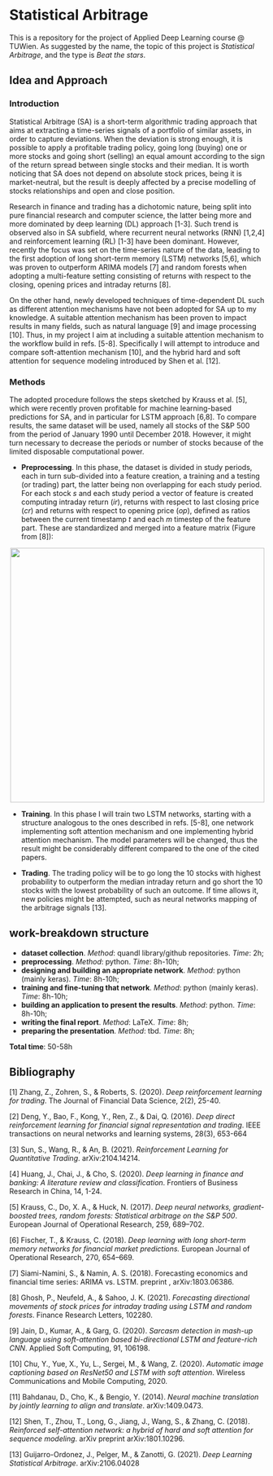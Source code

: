 # Statistical Arbitrage

This is a repository for the project of Applied Deep Learning course @ TUWien. As suggested by the name, the topic of this project is _Statistical Arbitrage_, and the type is _Beat the stars_.

## Idea and Approach

### Introduction
Statistical Arbitrage (SA) is a short-term algorithmic trading approach that aims at extracting a time-series signals of a portfolio of similar assets, in order to capture deviations. When the deviation is strong enough, it is possible to apply a profitable trading policy, going long (buying) one or more stocks and going short (selling) an equal amount according to the sign of the return spread between single stocks and their median. It is worth noticing that SA does not depend on absolute stock prices, being it is market-neutral, but the result is deeply affected by a precise modelling of stocks relationships and open and close position.

Research in finance and trading has a dichotomic nature, being split into pure financial research and computer science, the latter being more and more dominated by deep learning (DL) approach [1-3]. Such trend is observed also in SA subfield, where recurrent neural networks (RNN) [1,2,4] and reinforcement learning (RL) [1-3] have been dominant. However, recently the focus was set on the time-series nature of the data, leading to the first adoption of long short-term memory (LSTM) networks [5,6], which was proven to outperform ARIMA models [7] and random forests when adopting a multi-feature setting consisting of returns with respect to the closing, opening prices and intraday returns [8].

On the other hand, newly developed techniques of time-dependent DL such as different attention mechanisms have not been adopted for SA up to my knowledge. A suitable attention mechanism has been proven to impact results in many fields, such as natural language [9] and image processing [10]. 
Thus, in my project I aim at including a suitable attention mechanism to the workflow build in refs. [5-8]. Specifically I will attempt to introduce and compare soft-attention mechanism [10], and the hybrid hard and soft attention for sequence modeling introduced by Shen et al. [12].


### Methods

The adopted procedure follows the steps sketched by Krauss et al. [5], which were recently proven profitable for machine learning-based predictions for SA, and in particular for LSTM approach [6,8]. To compare results, the same dataset will be used, namely all stocks of the S&P 500 from the period of January 1990 until December 2018. However, it might turn necessary to decrease the periods or number of stocks because of the limited disposable computational power.

*  __Preprocessing__. In this phase, the dataset is divided in study periods, each in turn sub-divided into a feature creation, a training and a testing (or trading) part, the latter being non overlapping for each study period. For each stock _s_ and each study period a vector of feature is created computing intraday return (_ir_), returns with respect to last closing price (_cr_) and returns with respect to opening price (_op_), defined as ratios between the current timestamp _t_ and each _m_ timestep of the feature part. These are standardized and merged into a feature matrix (Figure from [8]):

<p align="center">
<img src="https://user-images.githubusercontent.com/86531192/138686100-19c78a9d-5e25-4c11-910a-51710900cc57.png" width="500">
</p>

* __Training__. In this phase I will train two LSTM networks, starting with a structure analogous to the ones described in refs. [5-8], one network implementing soft attention mechanism and one implementing hybrid attention mechanism. The model parameters will be changed, thus the result might be considerably different compared to the one of the cited papers.

* __Trading__. The trading policy will be to go long the 10 stocks with highest probability to outperform the median intraday return and go short the 10 stocks with the lowest probability of such an outcome. If time allows it, new policies might be attempted, such as neural networks mapping of the arbitrage signals [13].



## work-breakdown structure
* __dataset collection__. _Method_: quandl library/github repositories. _Time_: 2h;
* __preprocessing__. _Method_: python. _Time_: 8h-10h;
* __designing and building an appropriate network__. _Method_: python (mainly keras). _Time_: 8h-10h;
* __training and fine-tuning that network__. _Method_: python (mainly keras). _Time_: 8h-10h;
* __building an application to present the results__. _Method_: python. _Time_: 8h-10h;
* __writing the final report__. _Method_: LaTeX. _Time_: 8h;
* __preparing the presentation__. _Method_: tbd. _Time_: 8h;

__Total time__: 50-58h


## Bibliography

[1] Zhang, Z., Zohren, S., & Roberts, S. (2020). _Deep reinforcement learning for trading_. The Journal of Financial Data Science, 2(2), 25-40.

[2] Deng, Y., Bao, F., Kong, Y., Ren, Z., & Dai, Q. (2016). _Deep direct reinforcement learning for financial signal representation and trading_. IEEE transactions on neural networks and learning systems, 28(3), 653-664

[3] Sun, S., Wang, R., & An, B. (2021). _Reinforcement Learning for Quantitative Trading_. arXiv:2104.14214.

[4] Huang, J., Chai, J., & Cho, S. (2020). _Deep learning in finance and banking: A literature review and classification_. Frontiers of Business Research in China, 14, 1-24.



[5] Krauss, C., Do, X. A., & Huck, N. (2017). _Deep neural networks, gradient-boosted trees, random forests: Statistical arbitrage on the S&P 500_. European Journal of Operational Research, 259, 689–702.

[6] Fischer, T., & Krauss, C. (2018). _Deep learning with long short-term memory networks for financial market predictions._ European Journal of Operational Research, 270, 654–669.

[7] Siami-Namini, S., & Namin, A. S. (2018). Forecasting economics and financial time series: ARIMA vs. LSTM. preprint ,
arXiv:1803.06386.

[8] Ghosh, P., Neufeld, A., & Sahoo, J. K. (2021). _Forecasting directional movements of stock prices for intraday trading using LSTM and random forests_. Finance Research Letters, 102280.






[9] Jain, D., Kumar, A., & Garg, G. (2020). _Sarcasm detection in mash-up language using soft-attention based bi-directional LSTM and feature-rich CNN_. Applied Soft Computing, 91, 106198.

[10] Chu, Y., Yue, X., Yu, L., Sergei, M., & Wang, Z. (2020). _Automatic image captioning based on ResNet50 and LSTM with soft attention_. Wireless Communications and Mobile Computing, 2020.







[11] Bahdanau, D., Cho, K., & Bengio, Y. (2014). _Neural machine translation by jointly learning to align and translate_. arXiv:1409.0473.

[12] Shen, T., Zhou, T., Long, G., Jiang, J., Wang, S., & Zhang, C. (2018). _Reinforced self-attention network: a hybrid of hard and soft attention for sequence modeling_. arXiv preprint arXiv:1801.10296.

[13] Guijarro-Ordonez, J., Pelger, M., & Zanotti, G. (2021). _Deep Learning Statistical Arbitrage_. arXiv:2106.04028 





